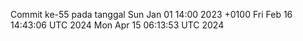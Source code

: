 Commit ke-55 pada tanggal Sun Jan 01 14:00 2023 +0100
Fri Feb 16 14:43:06 UTC 2024
Mon Apr 15 06:13:53 UTC 2024
